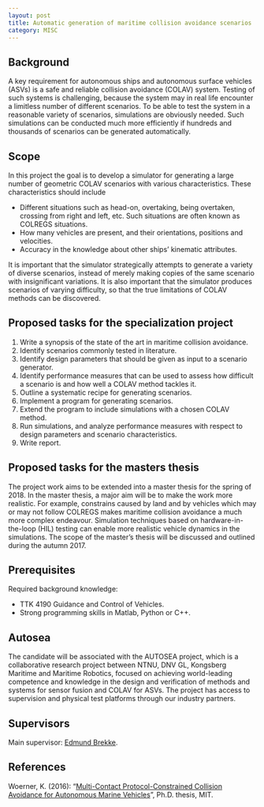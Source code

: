 ```yaml
---
layout: post
title: Automatic generation of maritime collision avoidance scenarios
category: MISC
---
```

## Background
A key requirement for autonomous ships and autonomous surface vehicles (ASVs) is a safe and reliable collision avoidance (COLAV) system. Testing of such systems is challenging, because the system may in real life encounter a limitless number of different scenarios. To be able to test the system in a reasonable variety of scenarios, simulations are obviously needed. Such simulations can be conducted much more efficiently if hundreds and thousands of scenarios can be generated automatically.
 

## Scope
In this project the goal is to develop a simulator for generating a large number of geometric COLAV scenarios with various characteristics. These characteristics should include
- Different situations such as head-on, overtaking, being overtaken, crossing from right and left, etc. Such situations are often known as COLREGS situations. 
- How many vehicles are present, and their orientations, positions and velocities.
- Accuracy in the knowledge about other ships’ kinematic attributes.

It is important that the simulator strategically attempts to generate a variety of diverse scenarios, instead of merely making copies of the same scenario with insignificant variations. It is also important that the simulator produces scenarios of varying difficulty, so that the true limitations of COLAV methods can be discovered.

## Proposed tasks for the specialization project
1. Write a synopsis of the state of the art in maritime collision avoidance. 
2. Identify scenarios commonly tested in literature.
3. Identify design parameters that should be given as input to a scenario generator.
4. Identify performance measures that can be used to assess how difficult a scenario is and how well a COLAV method tackles it.
5. Outline a systematic recipe for generating scenarios.
6. Implement a program for generating scenarios.
7. Extend the program to include simulations with a chosen COLAV method.
8. Run simulations, and analyze performance measures with respect to design parameters and scenario characteristics.
9. Write report.

## Proposed tasks for the masters thesis

The project work aims to be extended into a master thesis for the spring of 2018. In the master thesis, a major aim will be to make the work more realistic. For example, constrains caused by land and by vehicles which may or may not follow COLREGS makes maritime collision avoidance a much more complex endeavour. Simulation techniques based on hardware-in-the-loop (HIL) testing can enable more realistic vehicle dynamics in the simulations. The scope of the master’s thesis will be discussed and outlined during the autumn 2017.

## Prerequisites
Required background knowledge:

- TTK 4190 Guidance and Control of Vehicles.
- Strong programming skills in Matlab, Python or C++.


## Autosea
The candidate will be associated with the AUTOSEA project, which is a collaborative research project between NTNU, DNV GL, Kongsberg Maritime and Maritime Robotics, focused on achieving world-leading competence and knowledge in the design and verification of methods and systems for sensor fusion and COLAV for ASVs. The project has access to supervision and physical test platforms through our industry partners.

## Supervisors 
Main supervisor: [Edmund Brekke](http://www.ntnu.no/ansatte/edmund.brekke).

## References
Woerner, K. (2016): “[Multi-Contact Protocol-Constrained Collision Avoidance for Autonomous Marine Vehicles](https://dspace.mit.edu/handle/1721.1/104118)”, Ph.D. thesis, MIT.

